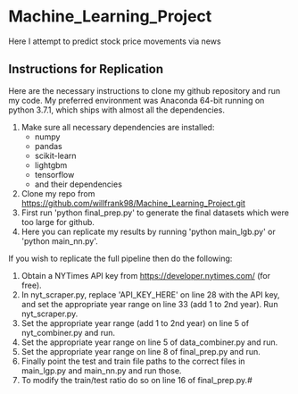 # Machine_Learning_Project
Here I attempt to predict stock price movements via news 

## Instructions for Replication
Here are the necessary instructions to clone my github repository and run my code. My preferred environment was Anaconda 64-bit running on python 3.7.1, which ships with almost all the dependencies.  
1. Make sure all necessary dependencies are installed:  
    * numpy  
    * pandas  
    * scikit-learn  
    * lightgbm  
    * tensorflow  
    * and their dependencies
2. Clone my repo from https://github.com/willfrank98/Machine_Learning_Project.git  
3. First run 'python final_prep.py' to generate the final datasets which were too large for github.  
4. Here you can replicate my results by running 'python main_lgb.py' or 'python main_nn.py'.  
       
If you wish to replicate the full pipeline then do the following:  
1. Obtain a NYTimes API key from https://developer.nytimes.com/ (for free).  
2. In nyt_scraper.py, replace 'API_KEY_HERE' on line 28 with the API key, and set the appropriate year range on line 33 (add 1 to 2nd year). Run nyt_scraper.py.  
3. Set the appropriate year range (add 1 to 2nd year) on line 5 of nyt_combiner.py and run.    
4. Set the appropriate year range on line 5 of data_combiner.py and run.  
5. Set the appropriate year range on line 8 of final_prep.py and run.  
6. Finally point the test and train file paths to the correct files in main_lgp.py and main_nn.py and run those.  
7. To modify the train/test ratio do so on line  16 of final_prep.py.#  

